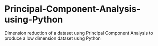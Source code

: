 # Principal-Component-Analysis-using-Python
Dimension reduction of a dataset using Principal Component Analysis to produce a low dimension dataset using Python
